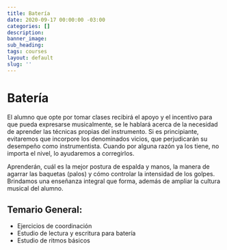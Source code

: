 ```yaml
---
title: Batería
date: 2020-09-17 00:00:00 -03:00
categories: []
description:
banner_image:
sub_heading:
tags: courses
layout: default
slug: ''
---
```


# Batería
El alumno que opte por tomar clases recibirá el apoyo y el incentivo para que pueda expresarse
musicalmente, se le hablará acerca de la necesidad de aprender las técnicas propias del instrumento.
Si es principiante, evitaremos que incorpore los denominados vicios, que perjudicarán su
desempeño como instrumentista. Cuando por alguna razón ya los tiene, no importa el nivel,
lo ayudaremos a corregirlos.

Aprenderán, cuál es la mejor postura de espalda y manos, la manera de agarrar las baquetas (palos) y
cómo controlar la intensidad de los golpes.
Brindamos una enseñanza integral que forma, además de ampliar la cultura musical del alumno.

## Temario General:

* Ejercicios de coordinación
* Estudio de lectura y escritura para batería
* Estudio de ritmos básicos
